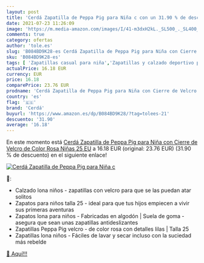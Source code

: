 ```yaml
---
layout: post
title: 'Cerdá Zapatilla de Peppa Pig para Niña c con un 31.90 % de descuento'
date: 2021-07-23 11:26:09
image: 'https://m.media-amazon.com/images/I/41-m3dxH2kL._SL500_._SL400_.jpg'
comments: true
category: ofertas
author: 'tole.es'
slug: 'B084BD9K28-es Cerdá Zapatilla de Peppa Pig para Niña con Cierre de...'
sku: 'B084BD9K28-es'
tags: [ 'Zapatillas casual para niña','Zapatillas y calzado deportivo para niña','Zapatos','Zapatos para niñas pequeñas','Zapatos y complementos','cerdá','zapatilla', ]
actualPrice: 16.18 EUR
currency: EUR
price: 16.18
comparePrice: 23.76 EUR
prodname: 'Cerdá Zapatilla de Peppa Pig para Niña con Cierre de Velcro de Color Rosa  Niñas  25 EU'
country: 'es'
flag: '🇪🇸'
brand: 'Cerdá'
buyurl: 'https://www.amazon.es/dp/B084BD9K28/?tag=tolees-21'
descuento: '31.90'
average: '16.18'
---
```


En este momento está [Cerdá Zapatilla de Peppa Pig para Niña con Cierre de Velcro de Color Rosa  Niñas  25 EU](https://www.amazon.es/dp/B084BD9K28/?tag=tolees-21) a 16.18 EUR (original: 23.76 EUR) (31.90 %  de descuento) en el siguiente enlace!

[![Cerdá Zapatilla de Peppa Pig para Niña c](https://m.media-amazon.com/images/I/41-m3dxH2kL._SL500_._SL400_.jpg)](https://www.amazon.es/dp/B084BD9K28/?tag=tolees-21)

🔎:

- Calzado lona niños - zapatillas con velcro para que se las puedan atar solitos
- Zapatos para niños talla 25 - ideal para que tus hijos empiecen a vivir sus primeras aventuras
- Zapatos lona para niños - Fabricadas en algodón | Suela de goma - asegura que sean unas zapatillas antideslizantes
- Zapatillas Peppa Pig velcro - de color rosa con detalles lilas | Talla 25
- Zapatillas lona niños - Fáciles de lavar y secar incluso con la suciedad más rebelde

[🛒 Aquí!!!](https://www.amazon.es/dp/B084BD9K28/?tag=tolees-21)
